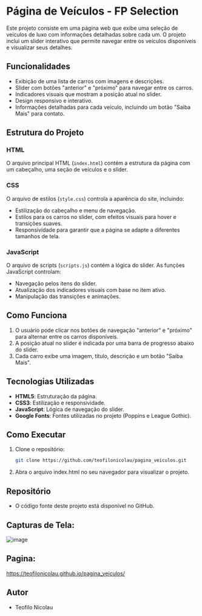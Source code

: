 # Página de Veículos - FP Selection

Este projeto consiste em uma página web que exibe uma seleção de veículos de luxo com informações detalhadas sobre cada um. O projeto inclui um slider interativo que permite navegar entre os veículos disponíveis e visualizar seus detalhes.

## Funcionalidades

- Exibição de uma lista de carros com imagens e descrições.
- Slider com botões "anterior" e "próximo" para navegar entre os carros.
- Indicadores visuais que mostram a posição atual no slider.
- Design responsivo e interativo.
- Informações detalhadas para cada veículo, incluindo um botão "Saiba Mais" para contato.

## Estrutura do Projeto

### HTML
O arquivo principal HTML (`index.html`) contém a estrutura da página com um cabeçalho, uma seção de veículos e o slider.

### CSS
O arquivo de estilos (`style.css`) controla a aparência do site, incluindo:
- Estilização do cabeçalho e menu de navegação.
- Estilos para os carros no slider, com efeitos visuais para hover e transições suaves.
- Responsividade para garantir que a página se adapte a diferentes tamanhos de tela.

### JavaScript
O arquivo de scripts (`scripts.js`) contém a lógica do slider. As funções JavaScript controlam:
- Navegação pelos itens do slider.
- Atualização dos indicadores visuais com base no item ativo.
- Manipulação das transições e animações.

## Como Funciona

1. O usuário pode clicar nos botões de navegação "anterior" e "próximo" para alternar entre os carros disponíveis.
2. A posição atual no slider é indicada por uma barra de progresso abaixo do slider.
3. Cada carro exibe uma imagem, título, descrição e um botão "Saiba Mais".

## Tecnologias Utilizadas

- **HTML5**: Estruturação da página.
- **CSS3**: Estilização e responsividade.
- **JavaScript**: Lógica de navegação do slider.
- **Google Fonts**: Fontes utilizadas no projeto (Poppins e League Gothic).

## Como Executar

1. Clone o repositório:
   ```bash
   git clone https://github.com/teofilonicolau/pagina_veiculos.git

2. Abra o arquivo index.html no seu navegador para visualizar o projeto.

## Repositório
 - O código fonte deste projeto está disponível no GitHub.

## Capturas de Tela:

![image](https://github.com/user-attachments/assets/835b0bf8-f783-472b-9335-e913024753a6)

## Pagina:
https://teofilonicolau.github.io/pagina_veiculos/

## Autor
- Teofilo Nicolau



